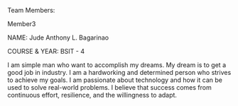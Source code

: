 Team Members:

Member3

NAME: Jude Anthony L. Bagarinao

COURSE & YEAR: BSIT - 4

I am simple man who want to accomplish my dreams. My dream is to get a good job in industry. I am a hardworking and determined person who strives to achieve my goals. I am passionate about technology and how it can be used to solve real-world problems. I believe that success comes from continuous effort, resilience, and the willingness to adapt.
